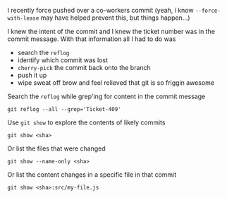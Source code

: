 I recently force pushed over a co-workers commit (yeah, i know `--force-with-lease` may have helped prevent this, but things happen...)

I knew the intent of the commit and I knew the ticket number was in the commit message.  With that information all I had to do was 
* search the `reflog`
* identify which commit was lost
* `cherry-pick` the commit back onto the branch
* push it up
* wipe sweat off brow and feel relieved that git is so friggin awesome

Search the `reflog` while grep'ing for content in the commit message
```
git reflog --all --grep='Ticket-409'
```
Use `git show` to explore the contents of likely commits
```
git show <sha>
```
Or list the files that were changed
```
git show --name-only <sha>
```
Or list the content changes in a specific file in that commit
```
git show <sha>:src/my-file.js
```
